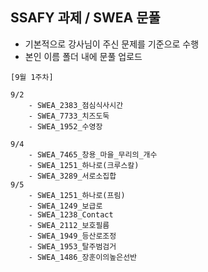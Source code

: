 ## SSAFY 과제 / SWEA 문풀

- 기본적으로 강사님이 주신 문제를 기준으로 수행
- 본인 이름 폴더 내에 문풀 업로드

```
[9월 1주차]

9/2
    - SWEA_2383_점심식사시간
    - SWEA_7733_치즈도둑
    - SWEA_1952_수영장

9/4
    - SWEA_7465_창용_마을_무리의_개수
    - SWEA_1251_하나로(크루스칼)
    - SWEA_3289_서로소집합
9/5
    - SWEA_1251_하나로(프림)
    - SWEA_1249_보급로
    - SWEA_1238_Contact
    - SWEA_2112_보호필름
    - SWEA_1949_등산로조정
    - SWEA_1953_탈주범검거
    - SWEA_1486_장훈이의높은선반

```
